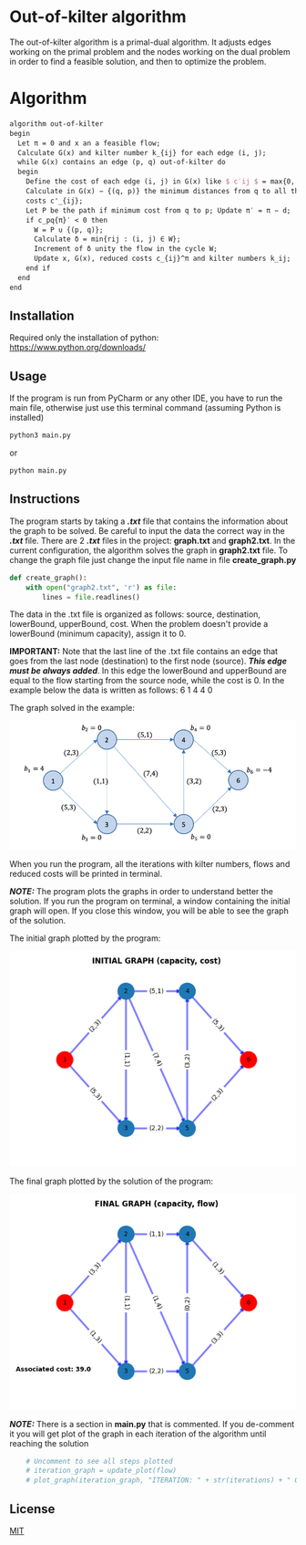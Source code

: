 # Out-of-kilter algorithm

The out-of-kilter algorithm is a primal-dual algorithm. It adjusts edges working on the primal problem and the nodes working on the dual problem in order to find a feasible solution, and then to optimize the problem.

# Algorithm
```latex
algorithm out-of-kilter
begin
  Let π = 0 and x an a feasible flow;
  Calculate G(x) and kilter number k_{ij} for each edge (i, j);
  while G(x) contains an edge (p, q) out-of-kilter do
  begin
    Define the cost of each edge (i, j) in G(x) like $ c′ij $ = max{0, c_{ij}^π };
    Calculate in G(x) − {(q, p)} the minimum distances from q to all the other nodes compared to
    costs c'_{ij};
    Let P be the path if minimum cost from q to p; Update π′ = π − d;
    if c_pq{π}′ < 0 then
      W = P ∪ {(p, q)};
      Calculate δ = min{rij : (i, j) ∈ W};
      Increment of δ unity the flow in the cycle W;
      Update x, G(x), reduced costs c_{ij}^π and kilter numbers k_ij;
    end if
  end
end
```
## Installation

Required only the installation of python: https://www.python.org/downloads/


## Usage

If the program is run from PyCharm or any other IDE, you have to run the main file, otherwise just use this terminal command (assuming Python is installed)

```bash
python3 main.py
```
or
```bash
python main.py
```

## Instructions

The program starts by taking a **_.txt_** file that contains the information about the graph to be solved.
Be careful to input the data the correct way in the **_.txt_** file. There are 2 **_.txt_** files in the project: **graph.txt** and **graph2.txt**. In the current configuration, the algorithm solves the graph in **graph2.txt** file. To change the graph file just change the input file name in file **create_graph.py**
```python
def create_graph():
    with open("graph2.txt", 'r') as file:
        lines = file.readlines()
```

The data in the .txt file is organized as follows: source, destination, lowerBound, upperBound, cost. When the problem doesn't provide a lowerBound (minimum capacity), assign it to 0.

**IMPORTANT:** Note that the last line of the .txt file contains an edge that goes from the last node (destination) to the first node (source). **_This edge must be always added_**. In this edge the lowerBound and upperBound are equal to the flow starting from the source node, while the cost is 0. In the example below the data is written as follows: 6 1 4 4 0

The graph solved in the example:

![Example](https://github.com/stivengjinaj/Out-of-kilter/blob/master/solved%20example.png)

When you run the program, all the iterations with kilter numbers, flows and reduced costs will be printed in terminal. 

**_NOTE:_** The program plots the graphs in order to understand better the solution. If you run the program on terminal, a window containing the initial graph will open. If you close this window, you will be able to see the graph of the solution.

The initial graph plotted by the program:

![Initial graph](https://github.com/stivengjinaj/Out-of-kilter/blob/master/initial_graph.png)

The final graph plotted by the solution of the program:

![Final graph](https://github.com/stivengjinaj/Out-of-kilter/blob/master/final_graph.png)

**_NOTE:_** There is a section in **main.py** that is commented. If you de-comment it you will get plot of the graph in each iteration of the algorithm until reaching the solution

```python
    # Uncomment to see all steps plotted
    # iteration_graph = update_plot(flow)
    # plot_graph(iteration_graph, "ITERATION: " + str(iterations) + " GRAPH (capacity, flow)\n", "Associated cost: " + str(np.sum(cost * flow)))
```

## License

[MIT](https://choosealicense.com/licenses/mit/)
